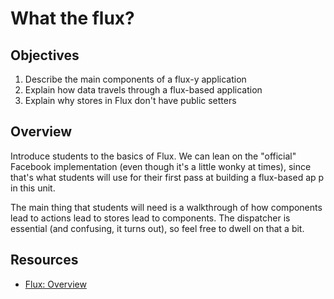 # What the flux?

## Objectives

1. Describe the main components of a flux-y application
2. Explain how data travels through a flux-based application
3. Explain why stores in Flux don't have public setters

## Overview

Introduce students to the basics of Flux. We can lean on the "official" Facebook
implementation (even though it's a little wonky at times), since that's what
students will use for their first pass at building a flux-based ap p in this
unit.

The main thing that students will need is a walkthrough of how components lead
to actions lead to stores lead to components. The dispatcher is essential (and
confusing, it turns out), so feel free to dwell on that a bit.

## Resources

- [Flux: Overview](https://facebook.github.io/flux/docs/overview.html#content)
